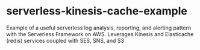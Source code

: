 # serverless-kinesis-cache-example
Example of a useful serverless log analysis, reporting, and alerting pattern with the Serverless Framework on AWS. Leverages Kinesis and Elasticache (redis) services coupled with SES, SNS, and S3
